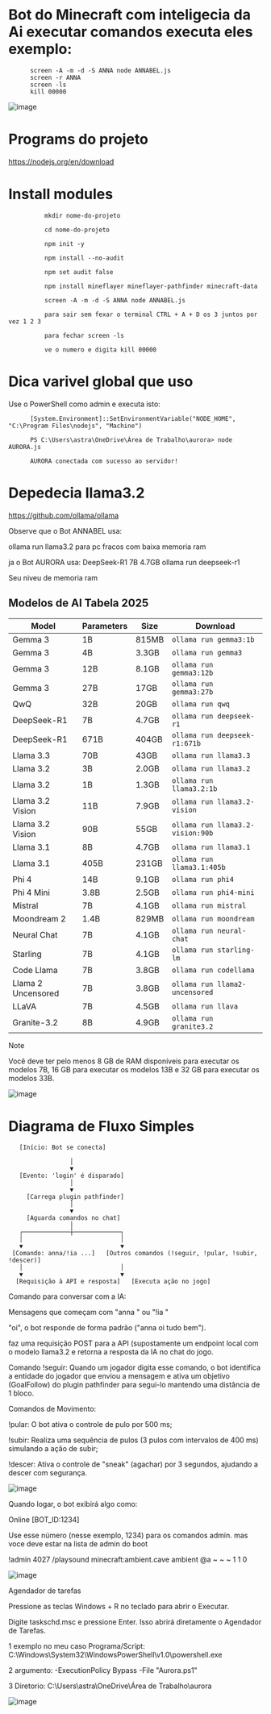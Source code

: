 # Bot do Minecraft com inteligecia da Ai executar comandos executa eles exemplo: 
          screen -A -m -d -S ANNA node ANNABEL.js
          screen -r ANNA
          screen -ls
          kill 00000
![image](https://github.com/user-attachments/assets/c8564722-0171-4fb4-8b81-b459d966686a)

# Programs do projeto 
https://nodejs.org/en/download

# Install modules
              mkdir nome-do-projeto

              cd nome-do-projeto
              
              npm init -y 

              npm install --no-audit

              npm set audit false
              
              npm install mineflayer mineflayer-pathfinder minecraft-data
              
              screen -A -m -d -S ANNA node ANNABEL.js
              
              para sair sem fexar o terminal CTRL + A + D os 3 juntos por vez 1 2 3 
              
              para fechar screen -ls
              
              ve o numero e digita kill 00000

# Dica varivel global que uso

Use o PowerShell como admin e executa isto:

          [System.Environment]::SetEnvironmentVariable("NODE_HOME", "C:\Program Files\nodejs", "Machine")

          PS C:\Users\astra\OneDrive\Área de Trabalho\aurora> node AURORA.js

          AURORA conectada com sucesso ao servidor!


# Depedecia llama3.2

https://github.com/ollama/ollama

Observe que o Bot ANNABEL usa: 

ollama run llama3.2 para pc fracos com baixa memoria ram

ja o Bot AURORA usa: DeepSeek-R1	7B	4.7GB	ollama run deepseek-r1

Seu niveu de memoria ram

## Modelos de AI Tabela 2025


| Model              | Parameters | Size  | Download                         |
| ------------------ | ---------- | ----- | -------------------------------- |
| Gemma 3            | 1B         | 815MB | `ollama run gemma3:1b`           |
| Gemma 3            | 4B         | 3.3GB | `ollama run gemma3`              |
| Gemma 3            | 12B        | 8.1GB | `ollama run gemma3:12b`          |
| Gemma 3            | 27B        | 17GB  | `ollama run gemma3:27b`          |
| QwQ                | 32B        | 20GB  | `ollama run qwq`                 |
| DeepSeek-R1        | 7B         | 4.7GB | `ollama run deepseek-r1`         |
| DeepSeek-R1        | 671B       | 404GB | `ollama run deepseek-r1:671b`    |
| Llama 3.3          | 70B        | 43GB  | `ollama run llama3.3`            |
| Llama 3.2          | 3B         | 2.0GB | `ollama run llama3.2`            |
| Llama 3.2          | 1B         | 1.3GB | `ollama run llama3.2:1b`         |
| Llama 3.2 Vision   | 11B        | 7.9GB | `ollama run llama3.2-vision`     |
| Llama 3.2 Vision   | 90B        | 55GB  | `ollama run llama3.2-vision:90b` |
| Llama 3.1          | 8B         | 4.7GB | `ollama run llama3.1`            |
| Llama 3.1          | 405B       | 231GB | `ollama run llama3.1:405b`       |
| Phi 4              | 14B        | 9.1GB | `ollama run phi4`                |
| Phi 4 Mini         | 3.8B       | 2.5GB | `ollama run phi4-mini`           |
| Mistral            | 7B         | 4.1GB | `ollama run mistral`             |
| Moondream 2        | 1.4B       | 829MB | `ollama run moondream`           |
| Neural Chat        | 7B         | 4.1GB | `ollama run neural-chat`         |
| Starling           | 7B         | 4.1GB | `ollama run starling-lm`         |
| Code Llama         | 7B         | 3.8GB | `ollama run codellama`           |
| Llama 2 Uncensored | 7B         | 3.8GB | `ollama run llama2-uncensored`   |
| LLaVA              | 7B         | 4.5GB | `ollama run llava`               |
| Granite-3.2         | 8B         | 4.9GB | `ollama run granite3.2`          |

> [!NOTE]
> Você deve ter pelo menos 8 GB de RAM disponíveis para executar os modelos 7B, 16 GB para executar os modelos 13B e 32 GB para executar os modelos 33B.



     
      
![image](https://github.com/user-attachments/assets/e0ba7a84-16a0-4a9b-badd-75350d4e3928)

# Diagrama de Fluxo Simples

       [Início: Bot se conecta]
       
                     │
                     ▼
       [Evento: 'login' é disparado]
                     │
                     ▼
         [Carrega plugin pathfinder]
                     │
                     ▼
         [Aguarda comandos no chat]
                     │
       ┌─────────────┼─────────────┐
       │                           │
       ▼                           ▼
     [Comando: anna/!ia ...]   [Outros comandos (!seguir, !pular, !subir, !descer)]
       │                           │
       ▼                           ▼
      [Requisição à API e resposta]   [Executa ação no jogo]

Comando para conversar com a IA: 

Mensagens que começam com "anna " ou "!ia "

"oi", o bot responde de forma padrão ("anna oi tudo bem"). 

faz uma requisição POST para a API (supostamente um endpoint local com o modelo llama3.2 e retorna a resposta da IA no chat do jogo.

Comando !seguir: Quando um jogador digita esse comando, o bot identifica a entidade do jogador que enviou a mensagem e ativa um objetivo (GoalFollow) do plugin pathfinder para segui-lo mantendo uma distância de 1 bloco.

Comandos de Movimento:

!pular: O bot ativa o controle de pulo por 500 ms;

!subir: Realiza uma sequência de pulos (3 pulos com intervalos de 400 ms) simulando a ação de subir;

!descer: Ativa o controle de "sneak" (agachar) por 3 segundos, ajudando a descer com segurança.

![image](https://github.com/user-attachments/assets/93025053-73fb-4e49-8cd8-77332714f014)

Quando logar, o bot exibirá algo como:

Online [BOT_ID:1234]

Use esse número (nesse exemplo, 1234) para os comandos admin.
mas voce deve estar na lista de admin do boot

!admin 4027 /playsound minecraft:ambient.cave ambient @a ~ ~ ~ 1 1 0

![image](https://github.com/user-attachments/assets/864f59c3-bad9-4edc-acf9-93f7bf6a1d05)

Agendador de tarefas

Pressione as teclas Windows + R no teclado para abrir o Executar.

Digite taskschd.msc e pressione Enter. Isso abrirá diretamente o Agendador de Tarefas.

1 exemplo no meu caso Programa/Script: C:\Windows\System32\WindowsPowerShell\v1.0\powershell.exe

2 argumento: -ExecutionPolicy Bypass -File "Aurora.ps1"

3 Diretorio: C:\Users\astra\OneDrive\Área de Trabalho\aurora

![image](https://github.com/user-attachments/assets/564ffcff-8a54-4d43-b406-96568e3767c2)



